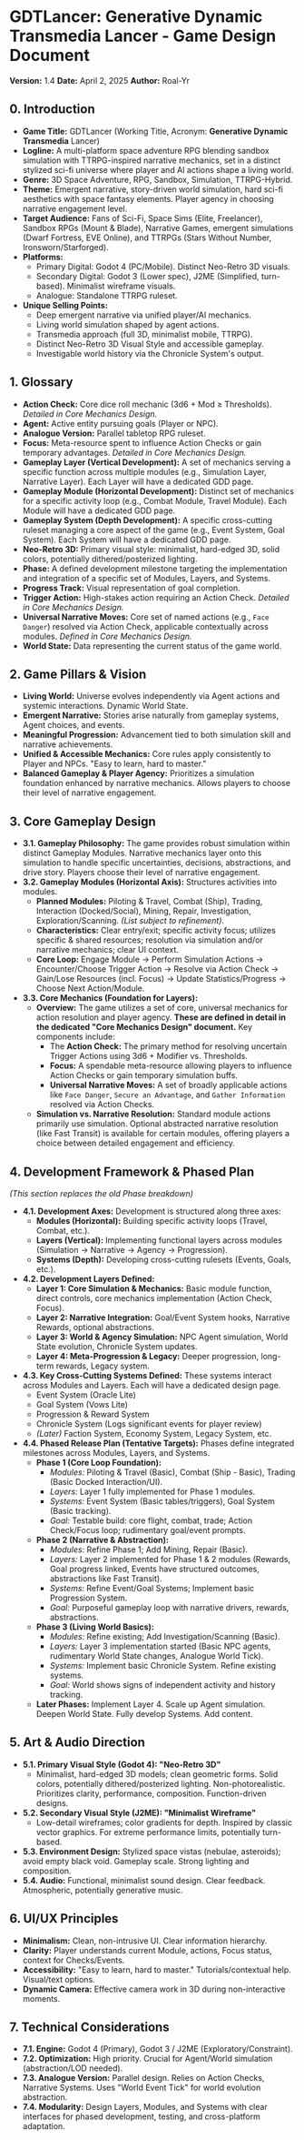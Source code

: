 # GDTLancer: Generative Dynamic Transmedia Lancer - Game Design Document

**Version:** 1.4
**Date:** April 2, 2025
**Author:** Roal-Yr

## 0. Introduction

* **Game Title:** GDTLancer (Working Title, Acronym: **Generative Dynamic Transmedia** Lancer)
* **Logline:** A multi-platform space adventure RPG blending sandbox simulation with TTRPG-inspired narrative mechanics, set in a distinct stylized sci-fi universe where player and AI actions shape a living world.
* **Genre:** 3D Space Adventure, RPG, Sandbox, Simulation, TTRPG-Hybrid.
* **Theme:** Emergent narrative, story-driven world simulation, hard sci-fi aesthetics with space fantasy elements. Player agency in choosing narrative engagement level.
* **Target Audience:** Fans of Sci-Fi, Space Sims (Elite, Freelancer), Sandbox RPGs (Mount & Blade), Narrative Games, emergent simulations (Dwarf Fortress, EVE Online), and TTRPGs (Stars Without Number, Ironsworn/Starforged).
* **Platforms:**
    * Primary Digital: Godot 4 (PC/Mobile). Distinct Neo-Retro 3D visuals.
    * Secondary Digital: Godot 3 (Lower spec), J2ME (Simplified, turn-based). Minimalist wireframe visuals.
    * Analogue: Standalone TTRPG ruleset.
* **Unique Selling Points:**
    * Deep emergent narrative via unified player/AI mechanics.
    * Living world simulation shaped by agent actions.
    * Transmedia approach (full 3D, minimalist mobile, TTRPG).
    * Distinct Neo-Retro 3D Visual Style and accessible gameplay.
    * Investigable world history via the Chronicle System's output.

## 1. Glossary

* **Action Check:** Core dice roll mechanic (3d6 + Mod ≥ Thresholds). *Detailed in Core Mechanics Design.*
* **Agent:** Active entity pursuing goals (Player or NPC).
* **Analogue Version:** Parallel tabletop RPG ruleset.
* **Focus:** Meta-resource spent to influence Action Checks or gain temporary advantages. *Detailed in Core Mechanics Design.*
* **Gameplay Layer (Vertical Development):** A set of mechanics serving a specific function across multiple modules (e.g., Simulation Layer, Narrative Layer). Each Layer will have a dedicated GDD page.
* **Gameplay Module (Horizontal Development):** Distinct set of mechanics for a specific activity loop (e.g., Combat Module, Travel Module). Each Module will have a dedicated GDD page.
* **Gameplay System (Depth Development):** A specific cross-cutting ruleset managing a core aspect of the game (e.g., Event System, Goal System). Each System will have a dedicated GDD page.
* **Neo-Retro 3D:** Primary visual style: minimalist, hard-edged 3D, solid colors, potentially dithered/posterized lighting.
* **Phase:** A defined development milestone targeting the implementation and integration of a specific set of Modules, Layers, and Systems.
* **Progress Track:** Visual representation of goal completion.
* **Trigger Action:** High-stakes action requiring an Action Check. *Detailed in Core Mechanics Design.*
* **Universal Narrative Moves:** Core set of named actions (e.g., `Face Danger`) resolved via Action Check, applicable contextually across modules. *Defined in Core Mechanics Design.*
* **World State:** Data representing the current status of the game world.

## 2. Game Pillars & Vision

* **Living World:** Universe evolves independently via Agent actions and systemic interactions. Dynamic World State.
* **Emergent Narrative:** Stories arise naturally from gameplay systems, Agent choices, and events.
* **Meaningful Progression:** Advancement tied to both simulation skill and narrative achievements.
* **Unified & Accessible Mechanics:** Core rules apply consistently to Player and NPCs. "Easy to learn, hard to master."
* **Balanced Gameplay & Player Agency:** Prioritizes a simulation foundation enhanced by narrative mechanics. Allows players to choose their level of narrative engagement.

## 3. Core Gameplay Design

* **3.1. Gameplay Philosophy:** The game provides robust simulation within distinct Gameplay Modules. Narrative mechanics layer onto this simulation to handle specific uncertainties, decisions, abstractions, and drive story. Players choose their level of narrative engagement.
* **3.2. Gameplay Modules (Horizontal Axis):** Structures activities into modules.
    * **Planned Modules:** Piloting & Travel, Combat (Ship), Trading, Interaction (Docked/Social), Mining, Repair, Investigation, Exploration/Scanning. *(List subject to refinement)*.
    * **Characteristics:** Clear entry/exit; specific activity focus; utilizes specific & shared resources; resolution via simulation and/or narrative mechanics; clear UI context.
    * **Core Loop:** Engage Module -> Perform Simulation Actions -> Encounter/Choose Trigger Action -> Resolve via Action Check -> Gain/Lose Resources (incl. Focus) -> Update Statistics/Progress -> Choose Next Action/Module.
* **3.3. Core Mechanics (Foundation for Layers):**
    * **Overview:** The game utilizes a set of core, universal mechanics for action resolution and player agency. **These are defined in detail in the dedicated "Core Mechanics Design" document.** Key components include:
        * The **Action Check:** The primary method for resolving uncertain Trigger Actions using 3d6 + Modifier vs. Thresholds.
        * **Focus:** A spendable meta-resource allowing players to influence Action Checks or gain temporary simulation buffs.
        * **Universal Narrative Moves:** A set of broadly applicable actions like `Face Danger`, `Secure an Advantage`, and `Gather Information` resolved via Action Checks.
    * **Simulation vs. Narrative Resolution:** Standard module actions primarily use simulation. Optional abstracted narrative resolution (like Fast Transit) is available for certain modules, offering players a choice between detailed engagement and efficiency.

## 4. Development Framework & Phased Plan

*(This section replaces the old Phase breakdown)*

* **4.1. Development Axes:** Development is structured along three axes:
    * **Modules (Horizontal):** Building specific activity loops (Travel, Combat, etc.).
    * **Layers (Vertical):** Implementing functional layers across modules (Simulation -> Narrative -> Agency -> Progression).
    * **Systems (Depth):** Developing cross-cutting rulesets (Events, Goals, etc.).
* **4.2. Development Layers Defined:**
    * **Layer 1: Core Simulation & Mechanics:** Basic module function, direct controls, core mechanics implementation (Action Check, Focus).
    * **Layer 2: Narrative Integration:** Goal/Event System hooks, Narrative Rewards, optional abstractions.
    * **Layer 3: World & Agency Simulation:** NPC Agent simulation, World State evolution, Chronicle System updates.
    * **Layer 4: Meta-Progression & Legacy:** Deeper progression, long-term rewards, Legacy system.
* **4.3. Key Cross-Cutting Systems Defined:** These systems interact across Modules and Layers. Each will have a dedicated design page.
    * Event System (Oracle Lite)
    * Goal System (Vows Lite)
    * Progression & Reward System
    * Chronicle System (Logs significant events for player review)
    * *(Later)* Faction System, Economy System, Legacy System, etc.
* **4.4. Phased Release Plan (Tentative Targets):** Phases define integrated milestones across Modules, Layers, and Systems.
    * **Phase 1 (Core Loop Foundation):**
        * *Modules:* Piloting & Travel (Basic), Combat (Ship - Basic), Trading (Basic Docked Interaction/UI).
        * *Layers:* Layer 1 fully implemented for Phase 1 modules.
        * *Systems:* Event System (Basic tables/triggers), Goal System (Basic tracking).
        * *Goal:* Testable build: core flight, combat, trade; Action Check/Focus loop; rudimentary goal/event prompts.
    * **Phase 2 (Narrative & Abstraction):**
        * *Modules:* Refine Phase 1; Add Mining, Repair (Basic).
        * *Layers:* Layer 2 implemented for Phase 1 & 2 modules (Rewards, Goal progress linked, Events have structured outcomes, abstractions like Fast Transit).
        * *Systems:* Refine Event/Goal Systems; Implement basic Progression System.
        * *Goal:* Purposeful gameplay loop with narrative drivers, rewards, abstractions.
    * **Phase 3 (Living World Basics):**
        * *Modules:* Refine existing; Add Investigation/Scanning (Basic).
        * *Layers:* Layer 3 implementation started (Basic NPC agents, rudimentary World State changes, Analogue World Tick).
        * *Systems:* Implement basic Chronicle System. Refine existing systems.
        * *Goal:* World shows signs of independent activity and history tracking.
    * **Later Phases:** Implement Layer 4. Scale up Agent simulation. Deepen World State. Fully develop Systems. Add content.

## 5. Art & Audio Direction

* **5.1. Primary Visual Style (Godot 4): "Neo-Retro 3D"**
    * Minimalist, hard-edged 3D models; clean geometric forms. Solid colors, potentially dithered/posterized lighting. Non-photorealistic. Prioritizes clarity, performance, composition. Function-driven designs.
* **5.2. Secondary Visual Style (J2ME): "Minimalist Wireframe"**
    * Low-detail wireframes; color gradients for depth. Inspired by classic vector graphics. For extreme performance limits, potentially turn-based.
* **5.3. Environment Design:** Stylized space vistas (nebulae, asteroids); avoid empty black void. Gameplay scale. Strong lighting and composition.
* **5.4. Audio:** Functional, minimalist sound design. Clear feedback. Atmospheric, potentially generative music.

## 6. UI/UX Principles

* **Minimalism:** Clean, non-intrusive UI. Clear information hierarchy.
* **Clarity:** Player understands current Module, actions, Focus status, context for Checks/Events.
* **Accessibility:** "Easy to learn, hard to master." Tutorials/contextual help. Visual/text options.
* **Dynamic Camera:** Effective camera work in 3D during non-interactive moments.

## 7. Technical Considerations

* **7.1. Engine:** Godot 4 (Primary), Godot 3 / J2ME (Exploratory/Constraint).
* **7.2. Optimization:** High priority. Crucial for Agent/World simulation (abstraction/LOD needed).
* **7.3. Analogue Version:** Parallel design. Relies on Action Checks, Narrative Systems. Uses "World Event Tick" for world evolution abstraction.
* **7.4. Modularity:** Design Layers, Modules, and Systems with clear interfaces for phased development, testing, and cross-platform adaptation.

